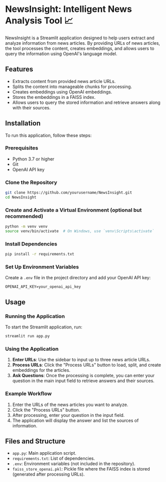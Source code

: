 

# NewsInsight: Intelligent News Analysis Tool 📈

NewsInsight is a Streamlit application designed to help users extract and analyze information from news articles. By providing URLs of news articles, the tool processes the content, creates embeddings, and allows users to query the information using OpenAI's language model.

## Features

- Extracts content from provided news article URLs.
- Splits the content into manageable chunks for processing.
- Creates embeddings using OpenAI embeddings.
- Stores the embeddings in a FAISS index.
- Allows users to query the stored information and retrieve answers along with their sources.

## Installation

To run this application, follow these steps:

### Prerequisites

- Python 3.7 or higher
- Git
- OpenAI API key

### Clone the Repository

```sh
git clone https://github.com/yourusername/NewsInsight.git
cd NewsInsight
```

### Create and Activate a Virtual Environment (optional but recommended)

```sh
python -m venv venv
source venv/bin/activate  # On Windows, use `venv\Scripts\activate`
```

### Install Dependencies

```sh
pip install -r requirements.txt
```

### Set Up Environment Variables

Create a `.env` file in the project directory and add your OpenAI API key:

```plaintext
OPENAI_API_KEY=your_openai_api_key
```

## Usage

### Running the Application

To start the Streamlit application, run:

```sh
streamlit run app.py
```

### Using the Application

1. **Enter URLs**: Use the sidebar to input up to three news article URLs.
2. **Process URLs**: Click the "Process URLs" button to load, split, and create embeddings for the articles.
3. **Ask Questions**: Once the processing is complete, you can enter your question in the main input field to retrieve answers and their sources.

### Example Workflow

1. Enter the URLs of the news articles you want to analyze.
2. Click the "Process URLs" button.
3. After processing, enter your question in the input field.
4. The application will display the answer and list the sources of information.

## Files and Structure

- `app.py`: Main application script.
- `requirements.txt`: List of dependencies.
- `.env`: Environment variables (not included in the repository).
- `faiss_store_openai.pkl`: Pickle file where the FAISS index is stored (generated after processing URLs).

